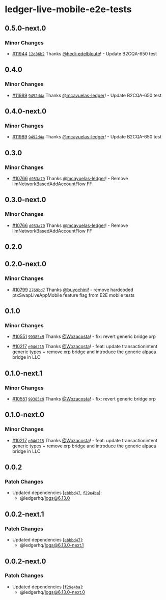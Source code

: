 # ledger-live-mobile-e2e-tests

## 0.5.0-next.0

### Minor Changes

- [#11944](https://github.com/LedgerHQ/ledger-live/pull/11944) [`12d86b2`](https://github.com/LedgerHQ/ledger-live/commit/12d86b226c89ec24ce956d18c6301a4dc415c719) Thanks [@hedi-edelbloute](https://github.com/hedi-edelbloute)! - Update B2CQA-650 test

## 0.4.0

### Minor Changes

- [#11989](https://github.com/LedgerHQ/ledger-live/pull/11989) [`9492d4a`](https://github.com/LedgerHQ/ledger-live/commit/9492d4a0071ff695113f67b873c215ff95a1e1ab) Thanks [@mcayuelas-ledger](https://github.com/mcayuelas-ledger)! - Update B2CQA-650 test

## 0.4.0-next.0

### Minor Changes

- [#11989](https://github.com/LedgerHQ/ledger-live/pull/11989) [`9492d4a`](https://github.com/LedgerHQ/ledger-live/commit/9492d4a0071ff695113f67b873c215ff95a1e1ab) Thanks [@mcayuelas-ledger](https://github.com/mcayuelas-ledger)! - Update B2CQA-650 test

## 0.3.0

### Minor Changes

- [#10766](https://github.com/LedgerHQ/ledger-live/pull/10766) [`d053a79`](https://github.com/LedgerHQ/ledger-live/commit/d053a7969ac7976ea6d10955c3cfa47621be1b32) Thanks [@mcayuelas-ledger](https://github.com/mcayuelas-ledger)! - Remove llmNetworkBasedAddAccountFlow FF

## 0.3.0-next.0

### Minor Changes

- [#10766](https://github.com/LedgerHQ/ledger-live/pull/10766) [`d053a79`](https://github.com/LedgerHQ/ledger-live/commit/d053a7969ac7976ea6d10955c3cfa47621be1b32) Thanks [@mcayuelas-ledger](https://github.com/mcayuelas-ledger)! - Remove llmNetworkBasedAddAccountFlow FF

## 0.2.0

## 0.2.0-next.0

### Minor Changes

- [#10799](https://github.com/LedgerHQ/ledger-live/pull/10799) [`2769bd7`](https://github.com/LedgerHQ/ledger-live/commit/2769bd7afae9b7b4794cb06deb95344e5e674129) Thanks [@buyochini](https://github.com/buyochini)! - remove hardcoded ptxSwapLiveAppMobile feature flag from E2E mobile tests

## 0.1.0

### Minor Changes

- [#10551](https://github.com/LedgerHQ/ledger-live/pull/10551) [`99385c9`](https://github.com/LedgerHQ/ledger-live/commit/99385c9a7ecac9328ffa29c039e8c0cf2317c431) Thanks [@Wozacosta](https://github.com/Wozacosta)! - fix: revert generic bridge xrp

- [#10217](https://github.com/LedgerHQ/ledger-live/pull/10217) [`e04d215`](https://github.com/LedgerHQ/ledger-live/commit/e04d21576919fa21cb3ab6e1c4e8e50fb6c17eca) Thanks [@Wozacosta](https://github.com/Wozacosta)! - feat: update transactionintent generic types + remove xrp bridge and introduce the generic alpaca bridge in LLC

## 0.1.0-next.1

### Minor Changes

- [#10551](https://github.com/LedgerHQ/ledger-live/pull/10551) [`99385c9`](https://github.com/LedgerHQ/ledger-live/commit/99385c9a7ecac9328ffa29c039e8c0cf2317c431) Thanks [@Wozacosta](https://github.com/Wozacosta)! - fix: revert generic bridge xrp

## 0.1.0-next.0

### Minor Changes

- [#10217](https://github.com/LedgerHQ/ledger-live/pull/10217) [`e04d215`](https://github.com/LedgerHQ/ledger-live/commit/e04d21576919fa21cb3ab6e1c4e8e50fb6c17eca) Thanks [@Wozacosta](https://github.com/Wozacosta)! - feat: update transactionintent generic types + remove xrp bridge and introduce the generic alpaca bridge in LLC

## 0.0.2

### Patch Changes

- Updated dependencies [[`ebbbd47`](https://github.com/LedgerHQ/ledger-live/commit/ebbbd47efe76d82047a956cb5849be5831f58772), [`f29e4ba`](https://github.com/LedgerHQ/ledger-live/commit/f29e4bae00a4bf470a0c1ca143e505b731543f95)]:
  - @ledgerhq/logs@6.13.0

## 0.0.2-next.1

### Patch Changes

- Updated dependencies [[`ebbbd47`](https://github.com/LedgerHQ/ledger-live/commit/ebbbd47efe76d82047a956cb5849be5831f58772)]:
  - @ledgerhq/logs@6.13.0-next.1

## 0.0.2-next.0

### Patch Changes

- Updated dependencies [[`f29e4ba`](https://github.com/LedgerHQ/ledger-live/commit/f29e4bae00a4bf470a0c1ca143e505b731543f95)]:
  - @ledgerhq/logs@6.13.0-next.0
